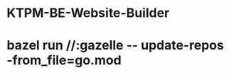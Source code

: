 # KTPM-BE-Website-Builder

# bazel run //:gazelle -- update-repos -from_file=go.mod

<!-- bazel clean --expunge -->